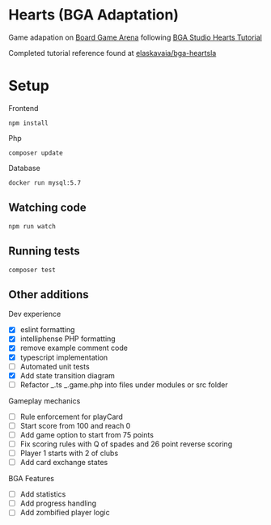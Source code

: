 # Hearts (BGA Adaptation)

Game adapation on [Board Game Arena](https://boardgamearena.com/) following [BGA Studio Hearts Tutorial](https://en.doc.boardgamearena.com/Tutorial_hearts)

Completed tutorial reference found at [elaskavaia/bga-heartsla](https://github.com/elaskavaia/bga-heartsla)

# Setup

Frontend

`npm install`

Php

`composer update`

Database

`docker run mysql:5.7`

## Watching code

`npm run watch`

## Running tests

`composer test`

## Other additions

Dev experience

- [x] eslint formatting
- [x] intelliphense PHP formatting
- [x] remove example comment code
- [x] typescript implementation
- [ ] Automated unit tests
- [x] Add state transition diagram
- [ ] Refactor _.ts _.game.php into files under modules or src folder

Gameplay mechanics

- [ ] Rule enforcement for playCard
- [ ] Start score from 100 and reach 0
- [ ] Add game option to start from 75 points
- [ ] Fix scoring rules with Q of spades and 26 point reverse scoring
- [ ] Player 1 starts with 2 of clubs
- [ ] Add card exchange states

BGA Features

- [ ] Add statistics
- [ ] Add progress handling
- [ ] Add zombified player logic
